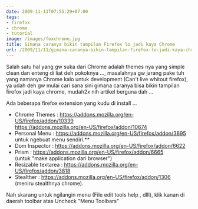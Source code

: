 ```yaml
---
date: 2009-11-11T07:55:29+07:00
tags:
- firefox
- chrome
- tutorial
image: /images/foxchrome.jpg
title: Gimana caranya bikin tampilan Firefox lo jadi kaya Chrome
url: /2009/11/11/gimana-caranya-bikin-tampilan-firefox-lo-jadi-kaya-chrome/
---
```


Salah satu hal yang gw suka dari Chrome adalah themes nya yang simple clean dan enteng di liat deh pokoknya ..., masalahnya gw jarang pake tuh yang namanya Chrome kalo untuk development (Can't live whitout firefox), ya udah deh gw mulai cari sana sini gimana caranya bisa bikin tampilan firefox jadi kaya chrome, mudah2x nih artikel berguna dah ...

Ada beberapa firefox extension yang kudu di install ...  
 - Chrome Themes : https://addons.mozilla.org/en-US/firefox/addon/10339  
 https://addons.mozilla.org/en-US/firefox/addon/10674  
 - Personal Menu : https://addons.mozilla.org/en-US/firefox/addon/3895  
 untuk ngebuat menu sendiri.**  
 - Dom Inspector : https://addons.mozilla.org/en-US/firefox/addon/6622  
 - Prism : https://addons.mozilla.org/en-US/firefox/addon/6665  
 (untuk "make application dari browser")  
 - Resizable textarea : https://addons.mozilla.org/en-US/firefox/addon/3818  
 - Stealther : https://addons.mozilla.org/en-US/firefox/addon/1306  
 (meniru stealthnya chrome).

Nah skarang untuk ngilangin menu (File edit tools help , dlll), klik kanan di daerah toolbar atas Uncheck "Menu Toolbars"